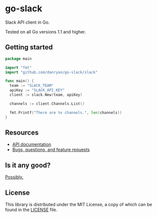 # go-slack

Slack API client in Go.

Tested on all Go versions 1.1 and higher.

## Getting started

```go
package main

import "fmt"
import "github.com/danryan/go-slack/slack"

func main() {
  team := "SLACK_TEAM"
  apiKey := "SLACK_API_KEY"
  client := slack.New(team, apiKey)

  channels := client.Channels.List()

  fmt.Printf("There are %v channels.", len(channels))
}
```

## Resources

* [API documentation](http://godoc.org/github.com/danryan/go-slack/slack)
* [Bugs, questions, and feature requests](https://github.com/danryan/go-slack/issues)

## Is it any good?

[Possibly.](http://news.ycombinator.com/item?id=3067434)

## License

This library is distributed under the MIT License, a copy of which can be found in the [LICENSE](LICENSE) file.
